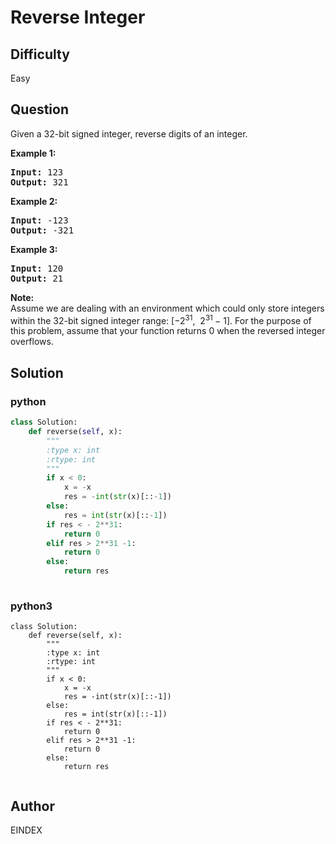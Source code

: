 # Reverse Integer

## Difficulty
Easy

## Question
<p>Given a 32-bit signed integer, reverse digits of an integer.</p>

<p><strong>Example 1:</strong></p>

<pre>
<strong>Input:</strong> 123
<strong>Output:</strong> 321
</pre>

<p><strong>Example 2:</strong></p>

<pre>
<strong>Input:</strong> -123
<strong>Output:</strong> -321
</pre>

<p><strong>Example 3:</strong></p>

<pre>
<strong>Input:</strong> 120
<strong>Output:</strong> 21
</pre>

<p><strong>Note:</strong><br />
Assume we are dealing with an environment which could only store integers within the 32-bit signed integer range: [&minus;2<sup>31</sup>,&nbsp; 2<sup>31&nbsp;</sup>&minus; 1]. For the purpose of this problem, assume that your function returns 0 when the reversed integer overflows.</p>


## Solution
### python
```python
class Solution:
    def reverse(self, x):
        """
        :type x: int
        :rtype: int
        """
        if x < 0:
            x = -x
            res = -int(str(x)[::-1])
        else:
            res = int(str(x)[::-1])
        if res < - 2**31:
            return 0
        elif res > 2**31 -1:
            return 0
        else:
            return res
        


```
### python3
```python3
class Solution:
    def reverse(self, x):
        """
        :type x: int
        :rtype: int
        """
        if x < 0:
            x = -x
            res = -int(str(x)[::-1])
        else:
            res = int(str(x)[::-1])
        if res < - 2**31:
            return 0
        elif res > 2**31 -1:
            return 0
        else:
            return res
        
```

## Author
EINDEX